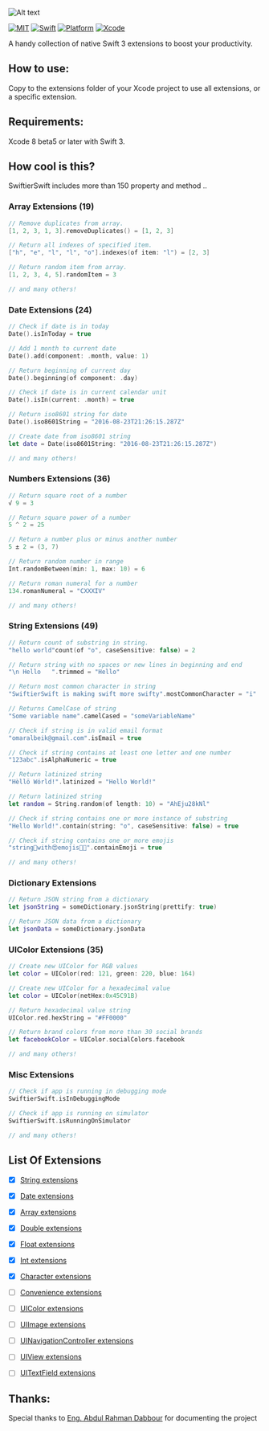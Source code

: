 ![Alt text](https://github.com/omaralbeik/SwiftierSwift/blob/master/logo.png "Swiftier Swift")

[![MIT](https://img.shields.io/badge/License-MIT-red.svg)](https://opensource.org/licenses/MIT)
[![Swift](https://img.shields.io/badge/Swift-3.0-orange.svg)](https://swift.org)
[![Platform](https://img.shields.io/badge/Platform-iOS-lightgrey.svg)](https://github.com/omaralbeik/SwiftierSwift)
[![Xcode](https://img.shields.io/badge/Xcode-8.0%20beta6-blue.svg)](https://developer.apple.com/xcode)

A handy collection of native Swift 3 extensions to boost your productivity.


## How to use:

Copy to the extensions folder of your Xcode project to use all extensions, or a specific extension.


## Requirements:

Xcode 8 beta5 or later with Swift 3.

## How cool is this?

SwiftierSwift includes more than 150 property and method ..

### Array Extensions (19)
```swift
// Remove duplicates from array.
[1, 2, 3, 1, 3].removeDuplicates() = [1, 2, 3]

// Return all indexes of specified item.
["h", "e", "l", "l", "o"].indexes(of item: "l") = [2, 3]

// Return random item from array.
[1, 2, 3, 4, 5].randomItem = 3

// and many others!
```


### Date Extensions (24)
```swift
// Check if date is in today
Date().isInToday = true

// Add 1 month to current date
Date().add(component: .month, value: 1)

// Return beginning of current day
Date().beginning(of component: .day)

// Check if date is in current calendar unit
Date().isIn(current: .month) = true

// Return iso8601 string for date
Date().iso8601String = "2016-08-23T21:26:15.287Z"

// Create date from iso8601 string
let date = Date(iso8601String: "2016-08-23T21:26:15.287Z")

// and many others!
```


### Numbers Extensions (36)
```swift
// Return square root of a number
√ 9 = 3

// Return square power of a number
5 ^ 2 = 25

// Return a number plus or minus another number
5 ± 2 = (3, 7)

// Return random number in range
Int.randomBetween(min: 1, max: 10) = 6

// Return roman numeral for a number
134.romanNumeral = "CXXXIV"

// and many others!
```


### String Extensions (49)
```swift
// Return count of substring in string.
"hello world"count(of "o", caseSensitive: false) = 2

// Return string with no spaces or new lines in beginning and end
"\n Hello   ".trimmed = "Hello"

// Return most common character in string
"SwiftierSwift is making swift more swifty".mostCommonCharacter = "i"

// Returns CamelCase of string
"Some variable name".camelCased = "someVariableName"

// Check if string is in valid email format
"omaralbeik@gmail.com".isEmail = true

// Check if string contains at least one letter and one number
"123abc".isAlphaNumeric = true

// Return latinized string
"Hèllö Wórld!".latinized = "Hello World!"

// Return latinized string
let random = String.random(of length: 10) = "AhEju28kNl"

// Check if string contains one or more instance of substring
"Hello World!".contain(string: "o", caseSensitive: false) = true

// Check if string contains one or more emojis
"string👨‍with😍emojis✊🏿".containEmoji = true

// and many others!
```


### Dictionary Extensions
```swift
// Return JSON string from a dictionary
let jsonString = someDictionary.jsonString(prettify: true)

// Return JSON data from a dictionary
let jsonData = someDictionary.jsonData
```

### UIColor Extensions (35)
```swift
// Create new UIColor for RGB values
let color = UIColor(red: 121, green: 220, blue: 164)

// Create new UIColor for a hexadecimal value
let color = UIColor(netHex:0x45C91B)

// Return hexadecimal value string
UIColor.red.hexString = "#FF0000"

// Return brand colors from more than 30 social brands
let facebookColor = UIColor.socialColors.facebook

// and many others!
```


### Misc Extensions
```swift
// Check if app is running in debugging mode
SwiftierSwift.isInDebuggingMode

// Check if app is running on simulator
SwiftierSwift.isRunningOnSimulator

// and many others!
```


## List Of Extensions

- [x] [String extensions](#string-extensions)
- [x] [Date extensions](#date-extensions)
- [x] [Array extensions](#array-extensions)
- [x] [Double extensions](#double-extensions)
- [x] [Float extensions](#float-extensions)
- [x] [Int extensions](#int-extensions)
- [x] [Character extensions](#character-extensions)
- [ ] [Convenience extensions](#convenience-extensions)
- [ ] [UIColor extensions](#uicolor-extensions)
- [ ] [UIImage extensions](#uiimage-extensions)
- [ ] [UINavigationController extensions](#uinavigationcontroller-extensions)
- [ ] [UIView extensions](#uiview-extensions)
- [ ] [UITextField extensions](#uitextfield-extensions)


## Thanks:
Special thanks to [Eng. Abdul Rahman Dabbour](https://github.com/thedabbour) for documenting the project
